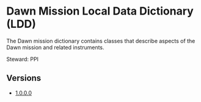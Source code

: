 # Dawn Mission Local Data Dictionary (LDD)

The Dawn mission dictionary contains classes that describe aspects of the Dawn mission and related instruments.

Steward: PPI

## Versions

- [1.0.0.0](1.0.0.0)
